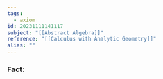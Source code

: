 ```yaml
---
tags:
  - axiom
id: 20231111141117
subject: "[[Abstract Algebra]]"
reference: "[[Calculus with Analytic Geometry]]"
alias: ""
---
```

### Fact:
